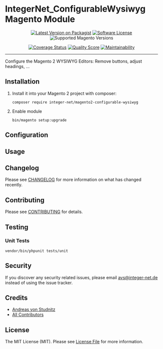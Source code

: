 # IntegerNet_ConfigurableWysiwyg Magento Module
<div align="center">

[![Latest Version on Packagist][ico-version]][link-packagist]
[![Software License][ico-license]](LICENSE.md)
![Supported Magento Versions][ico-compatibility]

[![Coverage Status][ico-scrutinizer]][link-scrutinizer]
[![Quality Score][ico-code-quality]][link-code-quality]
[![Maintainability][ico-maintainability]][link-maintainability]
</div>

---

Configure the Magento 2 WYSIWYG Editors: Remove buttons, adjust headings, ... 

## Installation

1. Install it into your Magento 2 project with composer:
    ```
    composer require integer-net/magento2-configurable-wysiwyg
    ```

2. Enable module
    ```
    bin/magento setup:upgrade
    ```

## Configuration

## Usage

## Changelog

Please see [CHANGELOG](CHANGELOG.md) for more information on what has changed recently.

## Contributing

Please see [CONTRIBUTING](CONTRIBUTING.md) for details.

## Testing

### Unit Tests

```
vendor/bin/phpunit tests/unit
```

## Security

If you discover any security related issues, please email avs@integer-net.de instead of using the issue tracker.

## Credits

- [Andreas von Studnitz][link-author]
- [All Contributors][link-contributors]

## License

The MIT License (MIT). Please see [License File](LICENSE) for more information.

[ico-version]: https://img.shields.io/packagist/v/integer-net/magento2-configurable-wysiwyg.svg?style=flat-square
[ico-license]: https://img.shields.io/badge/license-MIT-brightgreen.svg?style=flat-square
[ico-scrutinizer]: https://img.shields.io/scrutinizer/coverage/g/integer-net/magento2-configurable-wysiwyg?style=flat-square
[ico-code-quality]: https://img.shields.io/scrutinizer/g/integer-net/magento2-configurable-wysiwyg.svg?style=flat-square
[ico-maintainability]: https://img.shields.io/codeclimate/maintainability/integer-net/magento2-configurable-wysiwyg?style=flat-square
[ico-compatibility]: https://img.shields.io/badge/magento-2.3%20|%202.4-brightgreen.svg?logo=magento&longCache=true&style=flat-square

[link-packagist]: https://packagist.org/packages/integer-net/magento2-configurable-wysiwyg
[link-scrutinizer]: https://scrutinizer-ci.com/g/integer-net/magento2-configurable-wysiwyg/code-structure
[link-code-quality]: https://scrutinizer-ci.com/g/integer-net/magento2-configurable-wysiwyg
[link-maintainability]: https://codeclimate.com/github/integer-net/magento2-configurable-wysiwyg
[link-author]: https://github.com/integer-net
[link-contributors]: ../../contributors
